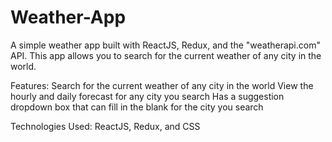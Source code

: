# Weather-App

A simple weather app built with ReactJS, Redux, and the "weatherapi.com" API. This app allows you to search for the current weather of any city in the world.

Features:
Search for the current weather of any city in the world
View the hourly and daily forecast for any city you search
Has a suggestion dropdown box that can fill in the blank for the city you search

Technologies Used:
ReactJS, Redux, and CSS

